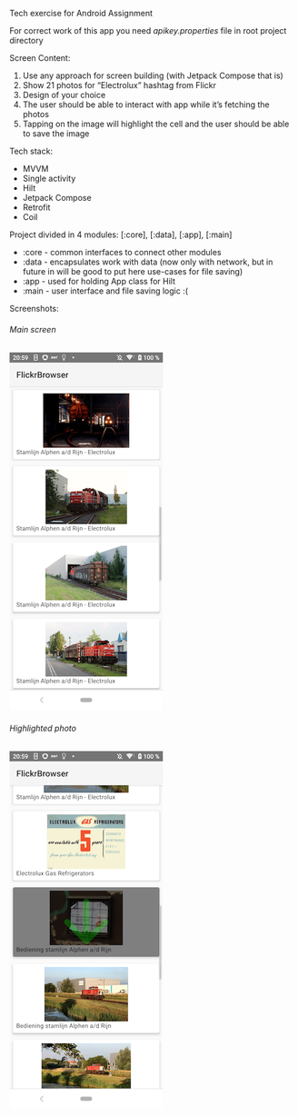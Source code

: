 Tech exercise for Android Assignment

For correct work of this app you need *apikey.properties* file in root project directory

Screen Content:

1. Use any approach for screen building (with Jetpack Compose that is)
2. Show 21 photos for “Electrolux” hashtag from Flickr
3. Design of your choice
4. The user should be able to interact with app while it’s fetching the photos
5. Tapping on the image will highlight the cell and the user should be able to save the image

Tech stack:

* MVVM
* Single activity
* Hilt
* Jetpack Compose
* Retrofit
* Coil

Project divided in 4 modules: [:core], [:data], [:app], [:main]

* :core - common interfaces to connect other modules
* :data - encapsulates work with data (now only with network, but in future in will be good to put
  here use-cases for file saving)
* :app - used for holding App class for Hilt
* :main - user interface and file saving logic :(

Screenshots:

###### Main screen

![Main screen](/screenshots/first.png)

###### Highlighted photo

![Highlighted photo](/screenshots/second.png)
